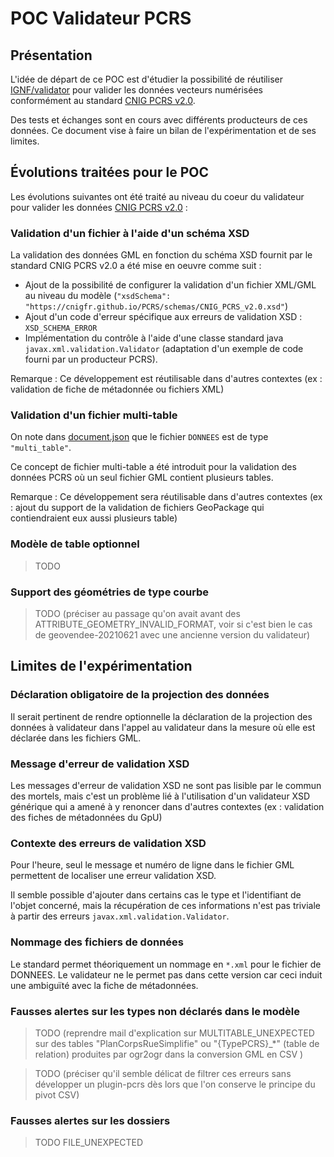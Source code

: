 
# POC Validateur PCRS

## Présentation

L'idée de départ de ce POC est d'étudier la possibilité de réutiliser [IGNF/validator](https://github.com/IGNF/validator) pour valider les données vecteurs numérisées conformément au standard [CNIG PCRS v2.0](https://cnigfr.github.io/PCRS/).

Des tests et échanges sont en cours avec différents producteurs de ces données. Ce document vise à faire un bilan de l'expérimentation et de ses limites.

## Évolutions traitées pour le POC

Les évolutions suivantes ont été traité au niveau du coeur du validateur pour valider les données [CNIG PCRS v2.0](https://cnigfr.github.io/PCRS/) :

### Validation d'un fichier à l'aide d'un schéma XSD

La validation des données GML en fonction du schéma XSD fournit par le standard CNIG PCRS v2.0 a été mise en oeuvre comme suit :

* Ajout de la possibilité de configurer la validation d'un fichier XML/GML au niveau du modèle (`"xsdSchema": "https://cnigfr.github.io/PCRS/schemas/CNIG_PCRS_v2.0.xsd"`)
* Ajout d'un code d'erreur spécifique aux erreurs de validation XSD : `XSD_SCHEMA_ERROR`
* Implémentation du contrôle à l'aide d'une classe standard java `javax.xml.validation.Validator` (adaptation d'un exemple de code fourni par un producteur PCRS).

Remarque : Ce développement est réutilisable dans d'autres contextes (ex : validation de fiche de métadonnée ou fichiers XML)

### Validation d'un fichier multi-table

On note dans [document.json](document.json) que le fichier `DONNEES` est de type `"multi_table"`.

Ce concept de fichier multi-table a été introduit pour la validation des données PCRS où un seul fichier GML contient plusieurs tables.

Remarque : Ce développement sera réutilisable dans d'autres contextes (ex : ajout du support de la validation de fichiers GeoPackage qui contiendraient eux aussi plusieurs table)

### Modèle de table optionnel

> TODO

### Support des géométries de type courbe

> TODO (préciser au passage qu'on avait avant des ATTRIBUTE_GEOMETRY_INVALID_FORMAT, voir si c'est bien le cas de geovendee-20210621 avec une ancienne version du validateur)

## Limites de l'expérimentation

### Déclaration obligatoire de la projection des données

Il serait pertinent de rendre optionnelle la déclaration de la projection des données à validateur dans l'appel au validateur dans la mesure où elle est déclarée dans les fichiers GML.

### Message d'erreur de validation XSD

Les messages d'erreur de validation XSD ne sont pas lisible par le commun des mortels, mais c'est un problème lié à l'utilisation d'un validateur XSD générique qui a amené à y renoncer dans d'autres contextes (ex : validation des fiches de métadonnées du GpU)

### Contexte des erreurs de validation XSD

Pour l'heure, seul le message et numéro de ligne dans le fichier GML permettent de localiser une erreur validation XSD.

Il semble possible d'ajouter dans certains cas le type et l'identifiant de l'objet concerné, mais la récupération de ces informations n'est pas triviale à partir des erreurs `javax.xml.validation.Validator`.

### Nommage des fichiers de données

Le standard permet théoriquement un nommage en `*.xml` pour le fichier de DONNEES. Le validateur ne le permet pas dans cette version car ceci induit une ambiguïté avec la fiche de métadonnées.


### Fausses alertes sur les types non déclarés dans le modèle

> TODO (reprendre mail d'explication sur MULTITABLE_UNEXPECTED sur des tables "PlanCorpsRueSimplifie" ou "{TypePCRS}_*" (table de relation) produites par ogr2ogr dans la conversion GML en CSV )

> TODO (préciser qu'il semble délicat de filtrer ces erreurs sans développer un plugin-pcrs dès lors que l'on conserve le principe du pivot CSV)

### Fausses alertes sur les dossiers

> TODO FILE_UNEXPECTED
